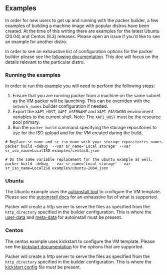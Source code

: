 ## Examples

In order for new users to get up and running with the packer builder, a few examples of building a machine image with popular distros have been created. At the time of this writing there are examples for the latest Ubuntu (20.04) and Centos (8.3) releases. Please open an issue if you'd like to see an example for another distro.

In order to see an exhaustive list of configuration options for the packer builder please see the [following documentation](docs/builders/xenserver-iso.html.markdown). This doc will focus on the details relevant to the particular distro.

### Running the examples

In order to run this example you will need to perform the following steps:
1. Ensure that you are running packer from a machine on the same subnet as the VM packer will be launching. This can be overriden with the `network_names` builder configuration if needed.
2. Export the `XAPI_HOST`, `XAPI_USERNAME` and `XAPI_PASSWORD` environment variables to the current shell. Note: The `XAPI_HOST` must be the resource pool primary.
3. Run the `packer build` command specifying the storage repositories to use for the ISO upload and for the VM created during the build.

```
# Replace sr_name and sr_iso_name with your storage repositories names
packer build -debug  --var sr_name='Local storage' --var sr_iso_name=LocalISO examples/centos8.json

# Do the same variable replacement for the ubuntu example as well.
packer build -debug  --var sr_name='Local storage' --var sr_iso_name=LocalISO examples/ubuntu-2004.json
```

### Ubuntu

The Ubuntu example uses the [autoinstall tool](https://ubuntu.com/server/docs/install/autoinstallhttps://ubuntu.com/server/docs/install/autoinstall) to configure the VM template. Please see the [autoinstall docs](https://ubuntu.com/server/docs/install/autoinstall-reference) for an exhaustive list of what is supported.

Packer will create a http server to serve the files as specified from the `http_directory` specified in the builder configuration. This is where the [user-data](examples/http/ubuntu-2004/user-data) and [meta-data](examples/http/ubuntu-2004/meta-data) for autoinstall must be present.


### Centos

The centos example uses kickstart to configure the VM template. Please see the [kickstart documentation](https://access.redhat.com/documentation/en-us/red_hat_enterprise_linux/7/html/installation_guide/sect-kickstart-syntax) for the options that are supported.

Packer will create a http server to serve the files as specified from the `http_directory` specified in the builder configuration. This is where the [kickstart config](examples/http/centos8/ks-centos8.cfg) file must be present.
